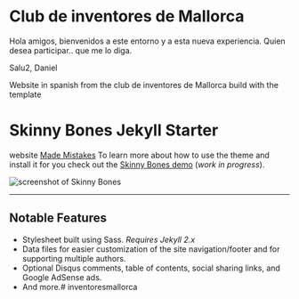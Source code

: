 # Club de inventores de Mallorca

Hola amigos,
bienvenidos a este entorno y a esta nueva experiencia.
Quien desea participar.. que me lo diga.

Salu2,
  Daniel


Website in spanish from the club de inventores de Mallorca build with the template

# Skinny Bones Jekyll Starter

website [Made Mistakes](http://mademistakes.com) To learn more about how to use the theme and install it for you check out the [Skinny Bones demo](http://mmistakes.github.io/skinny-bones-jekyll/) (*work in progress*).

![screenshot of Skinny Bones](http://mmistakes.github.io/skinny-bones-jekyll/images/skinny-bones-theme-feature.jpg)

---

## Notable Features

* Stylesheet built using Sass. *Requires Jekyll 2.x*
* Data files for easier customization of the site navigation/footer and for supporting multiple authors.
* Optional Disqus comments, table of contents, social sharing links, and Google AdSense ads.
* And more.# inventoresmallorca
